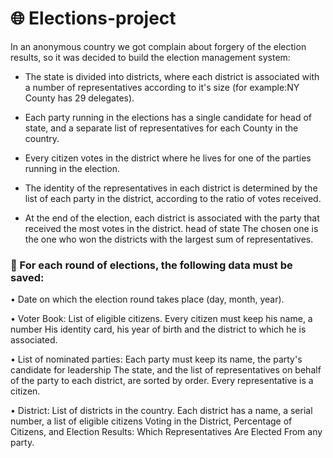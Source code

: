 # :globe_with_meridians: Elections-project

In an anonymous country we got complain about forgery of the election results, so it was decided to build the election management system:

- The state is divided into districts, where each district is associated with a number of representatives according to it's size (for example:NY County has 29 delegates).

- Each party running in the elections has a single candidate for head of state, and a separate list of representatives for each County in the country. 

- Every citizen votes in the district where he lives for one of the parties running in the election.

- The identity of the representatives in each district is determined by the list of each party in the district, according to the ratio of votes received.

- At the end of the election, each district is associated with the party that received the most votes in the district. head of state
The chosen one is the one who won the districts with the largest sum of representatives.

 ### :notebook: For each round of elections, the following data must be saved:

• Date on which the election round takes place (day, month, year).

• Voter Book: List of eligible citizens. Every citizen must keep his name, a number His identity card, his year of birth and the district to which he is associated.

• List of nominated parties: Each party must keep its name, the party's candidate for leadership The state, and the list of representatives on behalf of the party to each district, are sorted by order. Every representative is a citizen.

• District: List of districts in the country. Each district has a name, a serial number, a list of eligible citizens
Voting in the District, Percentage of Citizens, and Election Results: Which Representatives Are Elected
From any party.
